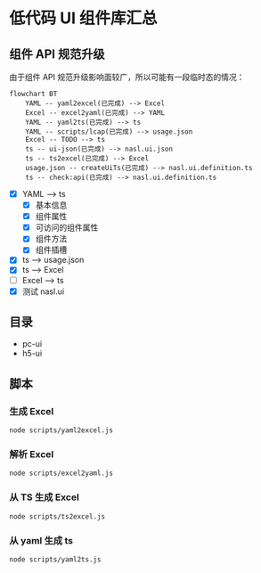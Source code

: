 # 低代码 UI 组件库汇总

## 组件 API 规范升级

由于组件 API 规范升级影响面较广，所以可能有一段临时态的情况：

```mermaid
flowchart BT
    YAML -- yaml2excel(已完成) --> Excel
    Excel -- excel2yaml(已完成) --> YAML
    YAML -- yaml2ts(已完成) --> ts
    YAML -- scripts/lcap(已完成) --> usage.json
    Excel -- TODO --> ts
    ts -- ui-json(已完成) --> nasl.ui.json
    ts -- ts2excel(已完成) --> Excel
    usage.json -- createUiTs(已完成) --> nasl.ui.definition.ts
    ts -- check:api(已完成) --> nasl.ui.definition.ts
```

- [x] YAML --> ts
  - [x] 基本信息
  - [x] 组件属性
  - [x] 可访问的组件属性
  - [x] 组件方法
  - [x] 组件插槽
- [x] ts --> usage.json
- [x] ts --> Excel
- [ ] Excel --> ts
- [x] 测试 nasl.ui

## 目录

- pc-ui
- h5-ui

## 脚本

### 生成 Excel

```shell
node scripts/yaml2excel.js
```

### 解析 Excel

```shell
node scripts/excel2yaml.js
```

### 从 TS 生成 Excel

```shell
node scripts/ts2excel.js
```
### 从 yaml 生成 ts

```shell
node scripts/yaml2ts.js
```
